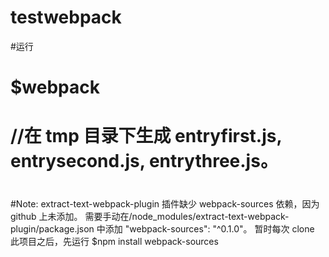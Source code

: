 # testwebpack
#运行
# $webpack
#		//在 tmp 目录下生成 entryfirst.js, entrysecond.js, entrythree.js。
#
#Note:	 extract-text-webpack-plugin 插件缺少 webpack-sources 依赖，因为 github 上未添加。
		需要手动在/node_modules/extract-text-webpack-plugin/package.json 中添加 "webpack-sources": "^0.1.0"。
		暂时每次 clone 此项目之后，先运行 $npm install webpack-sources
		
